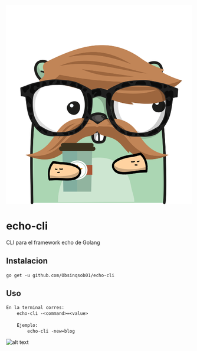 ![Echo cli gopher](https://github.com/Obsinqsob01/echo-cli/blob/master/Gopher.png)

# echo-cli
CLI para el framework echo de Golang

## Instalacion
    go get -u github.com/Obsinqsob01/echo-cli

## Uso

    En la terminal corres:
	    echo-cli -<command>=<value>
	    
		Ejemplo:
			echo-cli -new=blog
		
		
		
		
![alt text](https://storage.googleapis.com/gopherizeme.appspot.com/gophers/a78ef6089b33702f6cdbfa2bac9d16535d7344d0.png)
